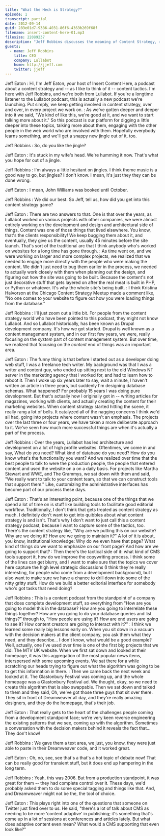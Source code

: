```yaml
---
title: "What the Heck is Strategy?"
episode: 1
transcript: partial
date: 2012-09-14
guid: 283e01d7-9386-4031-86f6-4363b269f68f
filename: insert-content-here-01.mp3
filesize: 22089237
description: "Jeff Robbins discusses the meaning of Content Strategy, reminisces about Dreamweaver, and introduces a dazzling new jingle."
guests: 
  - name: Jeff Robbins
    title: CEO
    company: Lullabot
    home: http://jjeff.com
    twitter: jjeff
---
```

Jeff Eaton
:  Hi, I'm Jeff Eaton, your host of Insert Content Here, a podcast about a content strategy and -- as I like to think of it -- content tactics. I'm here with Jeff Robbins, and we're both from Lullabot. If you're a longtime listener to the Lullabot podcast, this is actually a new podcast we're launching. Put simply, we keep getting involved in content strategy, over and over, in every project we work on.
:  As we've gotten deeper and deeper into it we said, "We kind of like this, we're good at it, and we want to start talking more about it." So this podcast is our platform for digging a little deeper into these topics, talking more about them, engaging with the other people in the web world who are involved with them. Hopefully everybody learns something, and we'll get a snappy new jingle out of it, too.

Jeff Robbins
:  So, do you like the jingle?

Jeff Eaton
:  It's stuck in my wife's head. We're humming it now. That's what you hope for out of a jingle.

Jeff Robbins
:  I'm always a little hesitant on jingles. I think theme music is a good way to go, but jingles? I don't know. I mean, it's just they they can be done wrong.

Jeff Eaton
:  I mean, John Williams was booked until October.

Jeff Robbins
:  We did our best. So Jeff, tell us, how did you get into this content strategy game?

Jeff Eaton
:  There are two answers to that. One is that over the years, as Lullabot worked on various projects with other companies, we were almost entirely working on the development and design and architectural side of things. Content was one of those things that lived elsewhere. You know, that's the clients responsibility! We keep bugging them about it, and eventually, they give us the content, usually 45 minutes before the site launch. That's sort of the traditional arc that I think anybody who's worked on websites for a long time has gone through.
:  As time went on, and we were working on larger and more complex projects, we realized that we needed to engage more directly with the people who were making the content. We didn't just need to bug them earlier in the process, we needed to actually work closely with them when planning out the design, and figuring out how the site was going to be built. Because the content's not just decorative stuff that gets layered on after the real meat is built in PHP, or Python or whatever. It's why the whole site's being built.
:  I think Kristina Halvorson at the Chicago Content Strategy Meetup made a comment like, "No one comes to your website to figure out how you were loading things from the database."

Jeff Robbins
:  I'll just zoom out a little bit. For people from the content strategy world who have been pointed to this podcast, they might not know Lullabot. And so Lullabot historically, has been known as Drupal development company. It's how we got started. Drupal is well known as a content management system, and in our first few years, we were, really focusing on the *system* part of content management system. But over time, we realized that focusing on the *content* end of things was an important area.

Jeff Eaton
:  The funny thing is that before I started out as a developer doing web stuff, I was a freelance tech writer. My background was that I was a writer and content guy, who ended up sitting next to the old Windows NT server in the marketing agency that I worked for, and had to learn how to reboot it. Then I woke up six years later to say, wait a minute, I haven't written an article in three years, but suddenly I'm designing database schemas. What happened? For probably 15 years I was doing pure development. But that's actually how I originally got in -- writing articles for magazines, working with clients, and actually creating the content for their marketing websites. When content strategy started hitting the scene, it really rang a lot of bells. It catalyzed all of the nagging concerns I think we'd all had, going into projects where content wasn't an emphasis. The projects over the last three or four years, we have taken a more deliberate approach to it. We've seen how much more successful things are when it's actually a part of the process. 

Jeff Robbins
:  Over the years, Lullabot has led architecture and development on a lot of high profile websites. Oftentimes, we come in and say, What do you need? What kind of database do you need? How do you know what's the functionality you want? And we realized over time that the best people to talk to were the production people, the people that entered content and used the website on a on a daily basis. For projects like Martha Stewart and WWE, and The Grammys, we sat down with them and said, "We really want to talk to your content team, so that we can construct tools that support them." Like, customizing the administrative interfaces has become part of our process these days.

Jeff Eaton
:  That's an interesting point, because one of the things that we spend a lot of time on is stuff like building tools to facilitate good editorial workflow. Traditionally, I don't think that gets treated as content strategy as much. I definitely don't want to get into quibbles about what content strategy is and isn't. That's why I don't want to just call this a content strategy podcast, because I want to capture some of the tactics, too. There's the content strategy like, "Why are we putting this on our website? Why are we doing it? How are we going to maintain it?" A lot of it is about, you know, institutional knowledge: Why do we even have that page? What kind of things do we want to emphasize on our front page? And how are we going to support that?
:  Then there's the tactical side of it: what kind of CMS tools support it, how do we improve the copywriting process. I think some of the lines can get blurry, and I want to make sure that the topics we cover here capture the high level strategic discussions (I think they're really interesting, for people who come from a development background), but I also want to make sure we have a chance to drill down into some of the nitty gritty stuff. How do we build a better editorial interface for somebody who's got tasks that need doing?

Jeff Robbins
:  This is a content podcast from the standpoint of a company that does complete development stuff, so everything from "How are you going to model this in the database? How are you going to interrelate these things together? How are you going to do your database queries and list things?" through to, "How people are using it? How are end users are going to see it? How content creators are going to interact with it?"
:  I think we learned some really big lessons early on. When you sit down in a vacuum with the decision makers at the client company, you ask them what they need, and they describe… I don't know, what would be a good example? Well, actually, one I've used over time is one of the first big projects that we did: The MTV UK website. When we first sat down and looked at their homepage, it was this aggregation of the most popular news items, interspersed with some upcoming events. We sat there for a while scratching our heads trying to figure out what the algorithm was going to be to get this information in there.
:  Then we came back the next week and looked at it. The Glastonbury Festival was coming up, and the whole homepage was a Glastonbury Festival ad. We thought, okay, so we need to create this algorithm that is also swappable. Then we sat down and talked to them and they said, Oh, we've got those three guys that sit over there. They sit in front of Dreamweaver all day, and they're really amazing designers, and they do the homepage, that's their job. 

Jeff Eaton
:  That really gets to the heart of the challenges people coming from a development standpoint face; we're very keen reverse engineering the existing patterns that we see, coming up with the algorithm. Sometimes a conversation with the decision makers behind it reveals the fact that… They don't know!

Jeff Robbins
:  We gave them a text area, we just, you know, they were just able to paste in their Dreamweaver code, and it worked great.

Jeff Eaton
:  Oh, no, see, see that's a that's a hot topic of debate now! That can be really good for transient stuff, but it does end up hampering in the long term.

Jeff Robbins
:  Yeah, this was 2006. But from a production standpoint, it was great for them -- they had complete control over it. These days, we'd probably asked them to do some special tagging and things like that. And, and Dreamweaver might not be the, the tool of choice.

Jeff Eaton
:  This plays right into one of the questions that someone on Twitter just fired over to us. He said, "there's a lot of talk about CMS as needing to be more 'content adaptive' in publishing; it's something that's come up in a lot of sessions at conferences and articles lately. But what does adaptive content even mean? What would a CMS supporting that even look like?"
